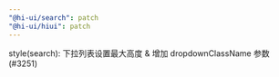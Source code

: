 ```yaml
---
"@hi-ui/search": patch
"@hi-ui/hiui": patch
---
```


style(search): 下拉列表设置最大高度 & 增加 dropdownClassName 参数 (#3251)

